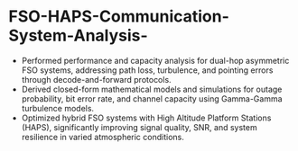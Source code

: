 # FSO-HAPS-Communication-System-Analysis-
- Performed performance and capacity analysis for dual-hop asymmetric FSO systems, addressing path loss, turbulence, and pointing errors through decode-and-forward protocols.
- Derived closed-form mathematical models and simulations for outage probability, bit error rate, and channel capacity using Gamma-Gamma turbulence models.
- Optimized hybrid FSO systems with High Altitude Platform Stations (HAPS), significantly improving signal quality, SNR, and system resilience in varied atmospheric conditions.
